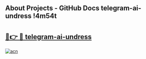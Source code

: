 ## About Projects - GitHub Docs telegram-ai-undress !4m54t

# <h2><a href="https://andorid.site?title=telegram-ai-undress&ref=19M">🔗👉 🔴 telegram-ai-undress</a></h2>

[![acn](https://github.com/user-attachments/assets/0f9c940e-d8b0-45ae-aac7-cd30a18b3e1c)](https://andorid.site?title=telegram-ai-undress&ref=19M)
